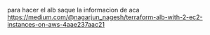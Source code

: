 para hacer el alb saque la informacion de aca https://medium.com/@nagarjun_nagesh/terraform-alb-with-2-ec2-instances-on-aws-4aae237aac21 